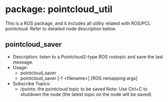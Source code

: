 # package: pointcloud_util
This is a ROS package, and it includes all utility related with ROS/PCL pointcloud. 
Refer to detailed node description below.

## pointcloud_saver
- Description: listen to a Pointcloud2-type ROS rostopic and save the last message.
- Usage: 
    + pointcloud_saver
    + pointcloud_saver [-f \<filename\>] [ROS remapping args]
- Subscribe Topics:
    + /points:      the pointcloud topic to be saved
Note: 
    Use Ctrl+C to shutdown the node (the latest topic on the node will be saved)
   	